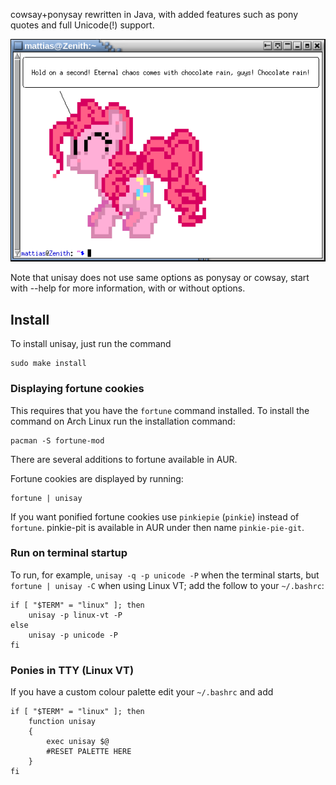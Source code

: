 cowsay+ponysay rewritten in Java, with added features such as
pony quotes and full Unicode(!) support.


![screenshot](https://github.com/maandree/unisay/raw/master/screenshot.png)


Note that unisay does not use same options as ponysay or cowsay,
start with --help for more information, with or without options.

Install
-------

To install unisay, just run the command

    sudo make install

### Displaying fortune cookies

This requires that you have the `fortune` command installed.
To install the command on Arch Linux run the installation command:

    pacman -S fortune-mod

There are several additions to fortune available in AUR.

Fortune cookies are displayed by running:

    fortune | unisay

If you want ponified fortune cookies use `pinkiepie` (`pinkie`) instead
of `fortune`. pinkie-pit is available in AUR under then name `pinkie-pie-git`.

### Run on terminal startup

To run, for example, `unisay -q -p unicode -P` when the terminal starts,
but `fortune | unisay -C` when using Linux VT; add the follow to your `~/.bashrc`:

    if [ "$TERM" = "linux" ]; then
        unisay -p linux-vt -P
    else
        unisay -p unicode -P
    fi

### Ponies in TTY (Linux VT)

If you have a custom colour palette edit your `~/.bashrc` and add

    if [ "$TERM" = "linux" ]; then
        function unisay
        {
            exec unisay $@
            #RESET PALETTE HERE
        }
    fi


